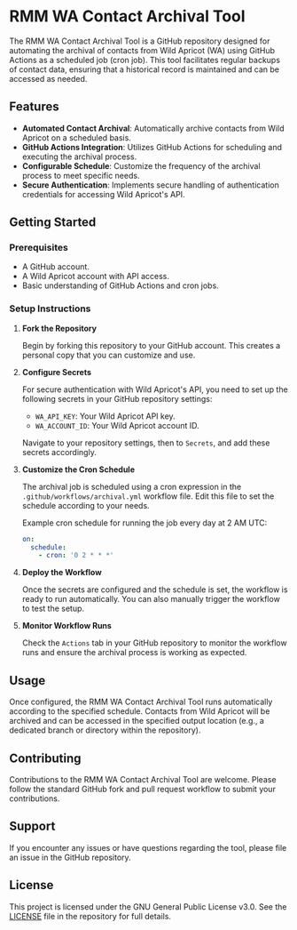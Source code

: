 # RMM WA Contact Archival Tool

The RMM WA Contact Archival Tool is a GitHub repository designed for automating the archival of contacts from Wild Apricot (WA) using GitHub Actions as a scheduled job (cron job). This tool facilitates regular backups of contact data, ensuring that a historical record is maintained and can be accessed as needed.

## Features

- **Automated Contact Archival**: Automatically archive contacts from Wild Apricot on a scheduled basis.
- **GitHub Actions Integration**: Utilizes GitHub Actions for scheduling and executing the archival process.
- **Configurable Schedule**: Customize the frequency of the archival process to meet specific needs.
- **Secure Authentication**: Implements secure handling of authentication credentials for accessing Wild Apricot's API.

## Getting Started

### Prerequisites

- A GitHub account.
- A Wild Apricot account with API access.
- Basic understanding of GitHub Actions and cron jobs.

### Setup Instructions

1. **Fork the Repository**
   
   Begin by forking this repository to your GitHub account. This creates a personal copy that you can customize and use.

2. **Configure Secrets**

   For secure authentication with Wild Apricot's API, you need to set up the following secrets in your GitHub repository settings:
   
   - `WA_API_KEY`: Your Wild Apricot API key.
   - `WA_ACCOUNT_ID`: Your Wild Apricot account ID.
   
   Navigate to your repository settings, then to `Secrets`, and add these secrets accordingly.

3. **Customize the Cron Schedule**

   The archival job is scheduled using a cron expression in the `.github/workflows/archival.yml` workflow file. Edit this file to set the schedule according to your needs.
   
   Example cron schedule for running the job every day at 2 AM UTC:
   ```yaml
   on:
     schedule:
       - cron: '0 2 * * *'
   ```

4. **Deploy the Workflow**

   Once the secrets are configured and the schedule is set, the workflow is ready to run automatically. You can also manually trigger the workflow to test the setup.

5. **Monitor Workflow Runs**

   Check the `Actions` tab in your GitHub repository to monitor the workflow runs and ensure the archival process is working as expected.

## Usage

Once configured, the RMM WA Contact Archival Tool runs automatically according to the specified schedule. Contacts from Wild Apricot will be archived and can be accessed in the specified output location (e.g., a dedicated branch or directory within the repository).

## Contributing

Contributions to the RMM WA Contact Archival Tool are welcome. Please follow the standard GitHub fork and pull request workflow to submit your contributions.

## Support

If you encounter any issues or have questions regarding the tool, please file an issue in the GitHub repository.

## License

This project is licensed under the GNU General Public License v3.0. See the [LICENSE](LICENSE) file in the repository for full details.
